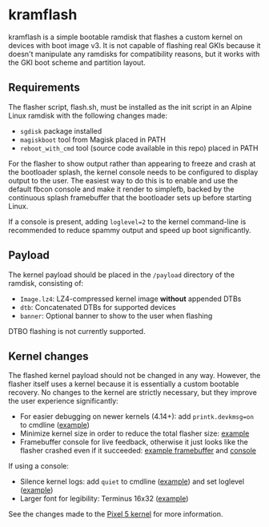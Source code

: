 # kramflash

kramflash is a simple bootable ramdisk that flashes a custom kernel on devices with boot image v3. It is not capable of flashing real GKIs because it doesn't manipulate any ramdisks for compatibility reasons, but it works with the GKI boot scheme and partition layout.

## Requirements

The flasher script, flash.sh, must be installed as the init script in an Alpine Linux ramdisk with the following changes made:

- `sgdisk` package installed
- `magiskboot` tool from Magisk placed in PATH
- `reboot_with_cmd` tool (source code available in this repo) placed in PATH

For the flasher to show output rather than appearing to freeze and crash at the bootloader splash, the kernel console needs to be configured to display output to the user. The easiest way to do this is to enable and use the default fbcon console and make it render to simplefb, backed by the continuous splash framebuffer that the bootloader sets up before starting Linux.

If a console is present, adding `loglevel=2` to the kernel command-line is recommended to reduce spammy output and speed up boot significantly.

## Payload

The kernel payload should be placed in the `/payload` directory of the ramdisk, consisting of:

- `Image.lz4`: LZ4-compressed kernel image **without** appended DTBs
- `dtb`: Concatenated DTBs for supported devices
- `banner`: Optional banner to show to the user when flashing

DTBO flashing is not currently supported.

## Kernel changes

The flashed kernel payload should not be changed in any way. However, the flasher itself uses a kernel because it is essentially a custom bootable recovery. No changes to the kernel are strictly necessary, but they improve the user experience significantly:

- For easier debugging on newer kernels (4.14+): add `printk.devkmsg=on` to cmdline ([example](https://github.com/kdrag0n/proton_kernel_redbull/commit/bc1bbca33cb2b08a267589847bf70ec56d64e542))
- Minimize kernel size in order to reduce the total flasher size: [example](https://github.com/kdrag0n/proton_kernel_redbull/commit/9d4dc6e73b08)
- Framebuffer console for live feedback, otherwise it just looks like the flasher crashed even if it succeeded: [example framebuffer](https://github.com/kdrag0n/proton_kernel_redbull/commit/e5ad9481e170) and [console](https://github.com/kdrag0n/proton_kernel_redbull/commit/3da0d37199af)

If using a console:

- Silence kernel logs: add `quiet` to cmdline ([example](https://github.com/kdrag0n/proton_kernel_redbull/commit/9a1d781c435d2bbcbe274ae91eda81f621c3a93a)) and set loglevel ([example](https://github.com/kdrag0n/proton_kernel_redbull/commit/e9c11c12f9fee19c88fa8b81d931410879b028d6))
- Larger font for legibility: Terminus 16x32 ([example](https://github.com/kdrag0n/proton_kernel_redbull/commit/de9ada794065b2076739b22a4439f35d64d66171))

See the changes made to the [Pixel 5 kernel](https://github.com/kdrag0n/proton_kernel_redbull/commits/alpine) for more information.
